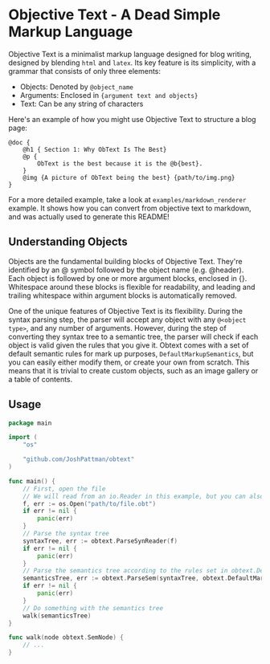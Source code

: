 
# Objective Text - A Dead Simple Markup Language

Objective Text is a minimalist markup language designed for blog writing, designed by blending `html` and `latex`. Its key feature is its simplicity, with a grammar that consists of only three elements:

 - Objects: Denoted by `@object_name`
 - Arguments: Enclosed in `{argument text and objects}`
 - Text: Can be any string of characters

Here's an example of how you might use Objective Text to structure a blog page:
```obt
@doc {
    @h1 { Section 1: Why ObText Is The Best}
    @p {
        ObText is the best because it is the @b{best}.
    }
    @img {A picture of ObText being the best} {path/to/img.png}
}
```

For a more detailed example, take a look at `examples/markdown_renderer` example. It shows how you can convert from objective text to markdown, and was actually used to generate this README!

## Understanding Objects

Objects are the fundamental building blocks of Objective Text. They're identified by an @ symbol followed by the object name (e.g. @header). Each object is followed by one or more argument blocks, enclosed in {}. Whitespace around these blocks is flexible for readability, and leading and trailing whitespace within argument blocks is automatically removed.

One of the unique features of Objective Text is its flexibility. During the syntax parsing step, the parser will accept any object with any `@<object type>`, and any number of arguments. However, during the step of converting they syntax tree to a semantic tree, the parser will check if each object is valid given the rules that you give it. Obtext comes with a set of default semantic rules for mark up purposes, `DefaultMarkupSemantics`, but you can easily either modify them, or create your own from scratch. This means that it is trivial to create custom objects, such as an image gallery or a table of contents.

## Usage
```go
package main

import (
	"os"

	"github.com/JoshPattman/obtext"
)

func main() {
	// First, open the file
	// We will read from an io.Reader in this example, but you can also read from a string or []byte
	f, err := os.Open("path/to/file.obt")
	if err != nil {
		panic(err)
	}
	// Parse the syntax tree
	syntaxTree, err := obtext.ParseSynReader(f)
	if err != nil {
		panic(err)
	}
	// Parse the semantics tree according to the rules set in obtext.DefaultMarkupSemantics
	semanticsTree, err := obtext.ParseSem(syntaxTree, obtext.DefaultMarkupSemantics)
	if err != nil {
		panic(err)
	}
	// Do something with the semantics tree
	walk(semanticsTree)
}

func walk(node obtext.SemNode) {
	// ...
}

```
